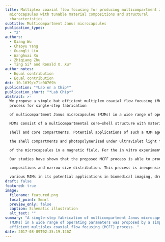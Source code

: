 ```yaml
---
title: Multiplex coaxial flow focusing for producing multicompartment Janus
  microcapsules with tunable material compositions and structural
  characteristics
subtitle: Multicompartment Janus microcapsules
publication_types:
  - "2"
authors:
  - Qiang Wu
  - Chaoyu Yang
  - Guangli Liu
  - Wanghuai Xu
  - Zhiqiang Zhu
  - Ting Si* and Ronald X. Xu*
author_notes:
  - Equal contribution
  - Equal contribution
doi: 10.1039/c7lc00769h
publication: "*Lab on a Chip*"
publication_short: "*Lab Chip*"
abstract: >-
  We propose a simple but efficient multiplex coaxial flow focusing (MCFF)
  process for single-step fabrication

  of multicompartment Janus microcapsules (MJMs) in a wide range of operating parameters. The produced

  MJMs consist of a multicompartmental core–shell structure with material compositions tunable in individual

  shell and core compartments. Potential applications of such a MJM agent are demonstrated in both benchtop and in vitro experiments. For the benchtop experiment, magnetic nanoparticles are loaded into one of

  the shell compartments and photopolymerized under ultraviolet light for controlled alignment and rotation

  of the microcapsules in a magnetic field. For the in vitro experiment, four different types of cells are encapsulated in the desired compartments of sodium alginate MJMs and co-cultured for seven days. By increasing the number of coaxial needles, we are also able to produce MJMs with three or more compartments.

  Our studies have shown that the proposed MCFF process is able to produce MJMs with desired material

  compositions and narrow size distribution. This process is inexpensive and scalable for mass production of

  various MJMs in its potential applications in biomedical imaging, drug delivery, and regenerative medicine
draft: false
featured: true
image:
  filename: featured.png
  focal_point: Smart
  preview_only: false
  caption: Schematic illustration
  alt_text: ""
summary: "A single-step fabrication of multicompartment Janus microcapsules
  (MJMs) in a wide range of operating parameters was proposed by a simple but
  efficient multiplex coaxial flow focusing (MCFF) process. "
date: 2017-08-09T02:35:19.146Z
---
```

